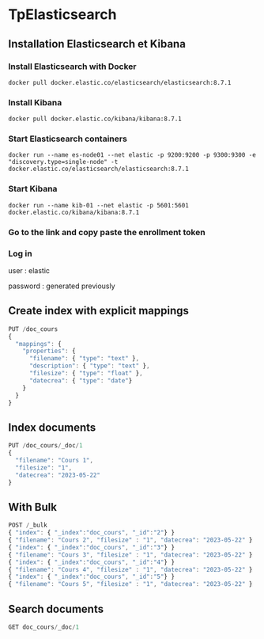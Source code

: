 # TpElasticsearch

## Installation Elasticsearch et Kibana

### Install Elasticsearch with Docker
```script
docker pull docker.elastic.co/elasticsearch/elasticsearch:8.7.1
```

### Install Kibana
```script
docker pull docker.elastic.co/kibana/kibana:8.7.1
```

### Start Elasticsearch containers 
```script
docker run --name es-node01 --net elastic -p 9200:9200 -p 9300:9300 -e "discovery.type=single-node" -t docker.elastic.co/elasticsearch/elasticsearch:8.7.1
```

### Start Kibana 
```script
docker run --name kib-01 --net elastic -p 5601:5601 docker.elastic.co/kibana/kibana:8.7.1
```

### Go to the link and copy paste the enrollment token

### Log in
user : elastic

password : generated previously

## Create index with explicit mappings
```javascript
PUT /doc_cours
{
  "mappings": {
    "properties": {
      "filename": { "type": "text" },
      "description": { "type": "text" },
      "filesize": { "type": "float" },
      "datecrea": { "type": "date"}
    }
  }
}
```

## Index documents 
```javascript
PUT /doc_cours/_doc/1
{
  "filename": "Cours 1",
  "filesize": "1",
  "datecrea": "2023-05-22"
}
```

## With Bulk
```javascript
POST /_bulk
{ "index": { "_index":"doc_cours", "_id":"2"} }
{ "filename": "Cours 2", "filesize" : "1", "datecrea": "2023-05-22" }
{ "index": { "_index":"doc_cours", "_id":"3"} }
{ "filename": "Cours 3", "filesize" : "1", "datecrea": "2023-05-22" }
{ "index": { "_index":"doc_cours", "_id":"4"} }
{ "filename": "Cours 4", "filesize" : "1", "datecrea": "2023-05-22" }
{ "index": { "_index":"doc_cours", "_id":"5"} }
{ "filename": "Cours 5", "filesize" : "1", "datecrea": "2023-05-22" }
``` 

## Search documents
```javascript
GET doc_cours/_doc/1
```
